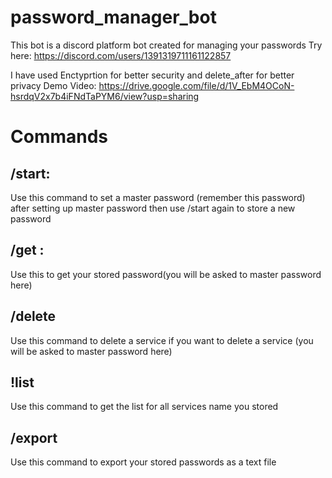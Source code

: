 # password_manager_bot
This bot is a discord platform bot created for managing your passwords  Try here: https://discord.com/users/1391319711161122857

I have used Enctyprtion for better security and delete_after for better privacy
Demo Video: https://drive.google.com/file/d/1V_EbM4OCoN-hsrdqV2x7b4iFNdTaPYM6/view?usp=sharing
# Commands

## /start:
Use this command to set a master password (remember this password)
after setting up master password then use /start again to store a new password

## /get <service name>:
Use this to get your stored password(you will be asked to master password here)


## /delete <service name>
Use this command to delete a service if you want to delete a service (you will be asked to master password here)

## !list
Use this command to get the list for all services name you stored

## /export
Use this command to export your stored passwords as a text file
